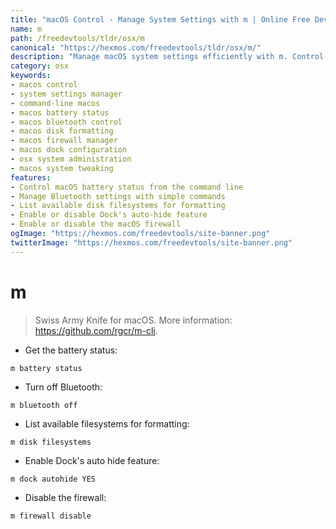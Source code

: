 ```yaml
---
title: "macOS Control - Manage System Settings with m | Online Free DevTools by Hexmos"
name: m
path: /freedevtools/tldr/osx/m
canonical: "https://hexmos.com/freedevtools/tldr/osx/m/"
description: "Manage macOS system settings efficiently with m. Control battery status, bluetooth, disk formatting, and firewall using the command line. Free online tool, no registration required."
category: osx
keywords:
- macos control
- system settings manager
- command-line macos
- macos battery status
- macos bluetooth control
- macos disk formatting
- macos firewall manager
- macos dock configuration
- osx system administration
- macos system tweaking
features:
- Control macOS battery status from the command line
- Manage Bluetooth settings with simple commands
- List available disk filesystems for formatting
- Enable or disable Dock's auto-hide feature
- Enable or disable the macOS firewall
ogImage: "https://hexmos.com/freedevtools/site-banner.png"
twitterImage: "https://hexmos.com/freedevtools/site-banner.png"
---
```


# m

> Swiss Army Knife for macOS.
> More information: <https://github.com/rgcr/m-cli>.

- Get the battery status:

`m battery status`

- Turn off Bluetooth:

`m bluetooth off`

- List available filesystems for formatting:

`m disk filesystems`

- Enable Dock's auto hide feature:

`m dock autohide YES`

- Disable the firewall:

`m firewall disable`

